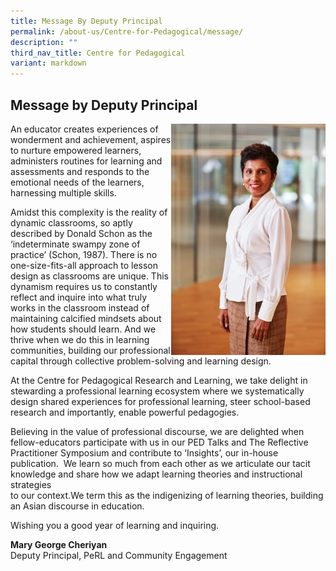 ```yaml
---
title: Message By Deputy Principal
permalink: /about-us/Centre-for-Pedagogical/message/
description: ""
third_nav_title: Centre for Pedagogical
variant: markdown
---
```

## Message by Deputy Principal

<img src="/images/MGC_corp.jpg" style="width:49%" align="right">

An educator creates experiences of wonderment and achievement, aspires to nurture empowered learners, administers routines for learning and assessments and responds to the emotional needs of the learners, harnessing multiple skills.

Amidst this complexity is the reality of dynamic classrooms, so aptly described by Donald Schon as the ‘indeterminate swampy zone of practice’ (Schon, 1987). There is no one-size-fits-all approach to lesson design as classrooms are unique. This dynamism requires us to constantly reflect and inquire into what truly works in the classroom instead of maintaining calcified mindsets about how students should learn. And we thrive when we do this in learning communities, building our professional capital through collective problem-solving and learning design.  

At the Centre for Pedagogical Research and Learning, we take delight in stewarding a professional learning ecosystem where we systematically design shared experiences for professional learning, steer school-based research and importantly, enable powerful pedagogies.

Believing in the value of professional discourse, we are delighted when fellow-educators participate with us in our PED Talks and The Reflective Practitioner Symposium&nbsp;and contribute to ‘Insights’, our in-house publication.&nbsp; We learn so much from each other as we articulate our tacit  
knowledge and&nbsp;share how&nbsp;we adapt learning theories and instructional strategies  
to our context.We term this as the indigenizing of&nbsp;learning theories, building an Asian discourse in education.

Wishing you a good year of learning and inquiring.

**Mary George Cheriyan**  
Deputy Principal, PeRL and Community Engagement